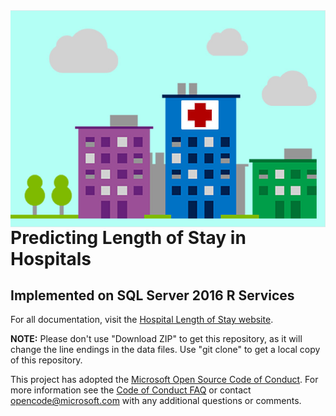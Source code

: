 <img src="Resources/Images/los.jpg" align="right">

# Predicting Length of Stay in Hospitals 
## Implemented on SQL Server 2016 R Services

For all documentation, visit the [Hospital Length of Stay website](https://microsoft.github.io/r-server-hospital-length-of-stay/).

**NOTE:** Please don't use "Download ZIP" to get this repository, as it will change the line endings in the data files. Use "git clone" to get a local copy of this repository. 
 
This project has adopted the [Microsoft Open Source Code of Conduct](https://opensource.microsoft.com/codeofconduct/). For more information see the [Code of Conduct FAQ](https://opensource.microsoft.com/codeofconduct/faq/) or contact [opencode@microsoft.com](mailto:opencode@microsoft.com) with any additional questions or comments.